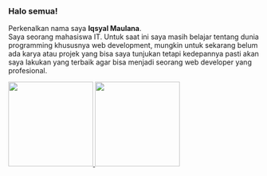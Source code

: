 ### Halo semua! 

Perkenalkan nama saya **Iqsyal Maulana**.\
Saya seorang mahasiswa IT. Untuk saat ini saya masih belajar tentang dunia programming khususnya web development, mungkin untuk sekarang belum ada karya atau projek yang bisa saya tunjukan tetapi kedepannya pasti akan saya lakukan yang terbaik agar bisa menjadi seorang web developer yang profesional.

<p align="left">
<a href="https://github.com/iqsyal21">
  <img height="170em" src="https://github-readme-stats-eight-theta.vercel.app/api?username=iqsyal21&show_icons=true&theme=algolia&include_all_commits=true&count_private=true"/>
  <img height="170em" src="https://github-readme-stats-eight-theta.vercel.app/api/top-langs/?username=iqsyal21&layout=compact&langs_count=8&theme=algolia"/>
</a>
</p>

<!--
**iqsyal21/iqsyal21** is a ✨ _special_ ✨ repository because its `README.md` (this file) appears on your GitHub profile.

Here are some ideas to get you started:

- 🔭 I’m currently working on ...
- 🌱 I’m currently learning ...
- 👯 I’m looking to collaborate on ...
- 🤔 I’m looking for help with ...
- 💬 Ask me about ...
- 📫 How to reach me: ...
- 😄 Pronouns: ...
- ⚡ Fun fact: ...
-->
